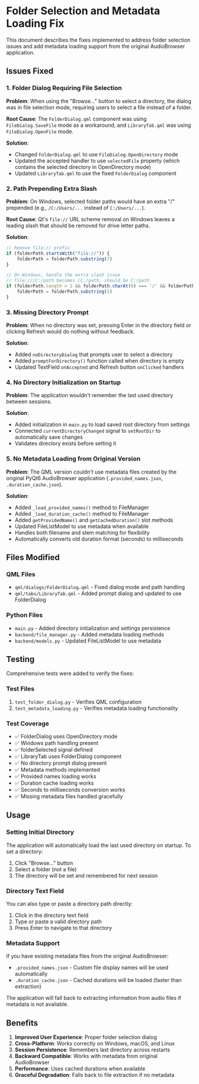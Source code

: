 # Folder Selection and Metadata Loading Fix

This document describes the fixes implemented to address folder selection issues and add metadata loading support from the original AudioBrowser application.

## Issues Fixed

### 1. Folder Dialog Requiring File Selection

**Problem**: When using the "Browse..." button to select a directory, the dialog was in file selection mode, requiring users to select a file instead of a folder.

**Root Cause**: The `FolderDialog.qml` component was using `FileDialog.SaveFile` mode as a workaround, and `LibraryTab.qml` was using `FileDialog.OpenFile` mode.

**Solution**: 
- Changed `FolderDialog.qml` to use `FileDialog.OpenDirectory` mode
- Updated the accepted handler to use `selectedFile` property (which contains the selected directory in OpenDirectory mode)
- Updated `LibraryTab.qml` to use the fixed `FolderDialog` component

### 2. Path Prepending Extra Slash

**Problem**: On Windows, selected folder paths would have an extra "/" prepended (e.g., `/C:/Users/...` instead of `C:/Users/...`).

**Root Cause**: Qt's `file://` URL scheme removal on Windows leaves a leading slash that should be removed for drive letter paths.

**Solution**:
```qml
// Remove file:// prefix
if (folderPath.startsWith("file://")) {
    folderPath = folderPath.substring(7)
}

// On Windows, handle the extra slash issue
// file:///C:/path becomes /C:/path, should be C:/path
if (folderPath.length > 2 && folderPath.charAt(0) === '/' && folderPath.charAt(2) === ':') {
    folderPath = folderPath.substring(1)
}
```

### 3. Missing Directory Prompt

**Problem**: When no directory was set, pressing Enter in the directory field or clicking Refresh would do nothing without feedback.

**Solution**:
- Added `noDirectoryDialog` that prompts user to select a directory
- Added `promptForDirectory()` function called when directory is empty
- Updated TextField `onAccepted` and Refresh button `onClicked` handlers

### 4. No Directory Initialization on Startup

**Problem**: The application wouldn't remember the last used directory between sessions.

**Solution**:
- Added initialization in `main.py` to load saved root directory from settings
- Connected `currentDirectoryChanged` signal to `setRootDir` to automatically save changes
- Validates directory exists before setting it

### 5. No Metadata Loading from Original Version

**Problem**: The QML version couldn't use metadata files created by the original PyQt6 AudioBrowser application (`.provided_names.json`, `.duration_cache.json`).

**Solution**:
- Added `_load_provided_names()` method to FileManager
- Added `_load_duration_cache()` method to FileManager
- Added `getProvidedName()` and `getCachedDuration()` slot methods
- Updated FileListModel to use metadata when available
- Handles both filename and stem matching for flexibility
- Automatically converts old duration format (seconds) to milliseconds

## Files Modified

### QML Files
- `qml/dialogs/FolderDialog.qml` - Fixed dialog mode and path handling
- `qml/tabs/LibraryTab.qml` - Added prompt dialog and updated to use FolderDialog

### Python Files
- `main.py` - Added directory initialization and settings persistence
- `backend/file_manager.py` - Added metadata loading methods
- `backend/models.py` - Updated FileListModel to use metadata

## Testing

Comprehensive tests were added to verify the fixes:

### Test Files
1. `test_folder_dialog.py` - Verifies QML configuration
2. `test_metadata_loading.py` - Verifies metadata loading functionality

### Test Coverage
- ✅ FolderDialog uses OpenDirectory mode
- ✅ Windows path handling present
- ✅ folderSelected signal defined
- ✅ LibraryTab uses FolderDialog component
- ✅ No directory prompt dialog present
- ✅ Metadata methods implemented
- ✅ Provided names loading works
- ✅ Duration cache loading works
- ✅ Seconds to milliseconds conversion works
- ✅ Missing metadata files handled gracefully

## Usage

### Setting Initial Directory
The application will automatically load the last used directory on startup. To set a directory:
1. Click "Browse..." button
2. Select a folder (not a file)
3. The directory will be set and remembered for next session

### Directory Text Field
You can also type or paste a directory path directly:
1. Click in the directory text field
2. Type or paste a valid directory path
3. Press Enter to navigate to that directory

### Metadata Support
If you have existing metadata files from the original AudioBrowser:
- `.provided_names.json` - Custom file display names will be used automatically
- `.duration_cache.json` - Cached durations will be loaded (faster than extraction)

The application will fall back to extracting information from audio files if metadata is not available.

## Benefits

1. **Improved User Experience**: Proper folder selection dialog
2. **Cross-Platform**: Works correctly on Windows, macOS, and Linux
3. **Session Persistence**: Remembers last directory across restarts
4. **Backward Compatible**: Works with metadata from original AudioBrowser
5. **Performance**: Uses cached durations when available
6. **Graceful Degradation**: Falls back to file extraction if no metadata
